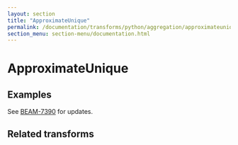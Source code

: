 ```yaml
---
layout: section
title: "ApproximateUnique"
permalink: /documentation/transforms/python/aggregation/approximateunique/
section_menu: section-menu/documentation.html
---
```

<!--
Licensed under the Apache License, Version 2.0 (the "License");
you may not use this file except in compliance with the License.
You may obtain a copy of the License at

http://www.apache.org/licenses/LICENSE-2.0

Unless required by applicable law or agreed to in writing, software
distributed under the License is distributed on an "AS IS" BASIS,
WITHOUT WARRANTIES OR CONDITIONS OF ANY KIND, either express or implied.
See the License for the specific language governing permissions and
limitations under the License.
-->
# ApproximateUnique

## Examples
See [BEAM-7390](https://issues.apache.org/jira/browse/BEAM-7390) for updates. 

## Related transforms 